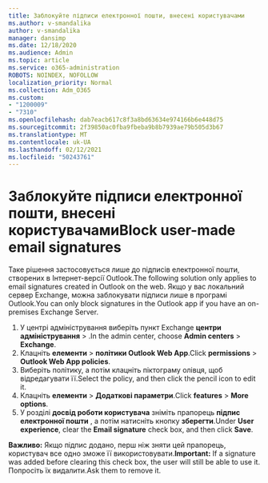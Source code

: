 ```yaml
---
title: Заблокуйте підписи електронної пошти, внесені користувачами
ms.author: v-smandalika
author: v-smandalika
manager: dansimp
ms.date: 12/18/2020
ms.audience: Admin
ms.topic: article
ms.service: o365-administration
ROBOTS: NOINDEX, NOFOLLOW
localization_priority: Normal
ms.collection: Adm_O365
ms.custom:
- "1200009"
- "7310"
ms.openlocfilehash: dab7eacb617c8f3a8bd63634e974166b6e448d75
ms.sourcegitcommit: 2f39850ac0fba9fbeba9b8b7939ae79b505d3b67
ms.translationtype: MT
ms.contentlocale: uk-UA
ms.lasthandoff: 02/12/2021
ms.locfileid: "50243761"
---
```

# <a name="block-user-made-email-signatures"></a><span data-ttu-id="5660b-102">Заблокуйте підписи електронної пошти, внесені користувачами</span><span class="sxs-lookup"><span data-stu-id="5660b-102">Block user-made email signatures</span></span>

<span data-ttu-id="5660b-103">Таке рішення застосовується лише до підписів електронної пошти, створених в Інтернет-версії Outlook.</span><span class="sxs-lookup"><span data-stu-id="5660b-103">The following solution only applies to email signatures created in Outlook on the web.</span></span> <span data-ttu-id="5660b-104">Якщо у вас локальний сервер Exchange, можна заблокувати підписи лише в програмі Outlook.</span><span class="sxs-lookup"><span data-stu-id="5660b-104">You can only block signatures in the Outlook app if you have an on-premises Exchange Server.</span></span>

1. <span data-ttu-id="5660b-105">У центрі адміністрування виберіть пункт Exchange **центри адміністрування**  >  .</span><span class="sxs-lookup"><span data-stu-id="5660b-105">In the admin center, choose **Admin centers** > **Exchange**.</span></span>
2. <span data-ttu-id="5660b-106">Клацніть **елементи**  >  **політики Outlook Web App**.</span><span class="sxs-lookup"><span data-stu-id="5660b-106">Click **permissions** > **Outlook Web App policies**.</span></span>
3. <span data-ttu-id="5660b-107">Виберіть політику, а потім клацніть піктограму олівця, щоб відредагувати її.</span><span class="sxs-lookup"><span data-stu-id="5660b-107">Select the policy, and then click the pencil icon to edit it.</span></span>
4. <span data-ttu-id="5660b-108">Клацніть **елементи**  >  **Додаткові параметри**.</span><span class="sxs-lookup"><span data-stu-id="5660b-108">Click **features** > **More options**.</span></span>
5. <span data-ttu-id="5660b-109">У розділі **досвід роботи користувача** зніміть прапорець **підпис електронної пошти** , а потім натисніть кнопку **зберегти**.</span><span class="sxs-lookup"><span data-stu-id="5660b-109">Under **User experience**, clear the **Email signature** check box, and then click **Save**.</span></span>

<span data-ttu-id="5660b-110">**Важливо:** Якщо підпис додано, перш ніж зняти цей прапорець, користувач все одно зможе її використовувати.</span><span class="sxs-lookup"><span data-stu-id="5660b-110">**Important:** If a signature was added before clearing this check box, the user will still be able to use it.</span></span> <span data-ttu-id="5660b-111">Попросіть їх видалити.</span><span class="sxs-lookup"><span data-stu-id="5660b-111">Ask them to remove it.</span></span>
